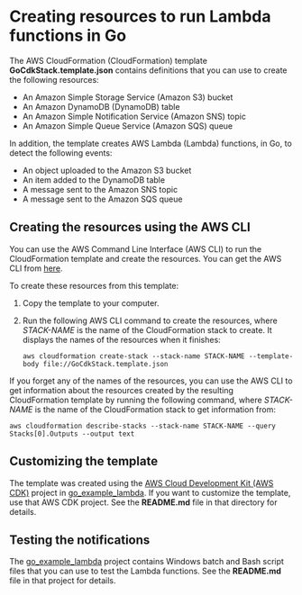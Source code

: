 # Creating resources to run Lambda functions in Go

The AWS CloudFormation (CloudFormation) template **GoCdkStack.template.json** 
contains definitions that you can use to create the following resources:

- An Amazon Simple Storage Service (Amazon S3) bucket
- An Amazon DynamoDB (DynamoDB) table
- An Amazon Simple Notification Service (Amazon SNS) topic
- An Amazon Simple Queue Service (Amazon SQS) queue

In addition, the template creates AWS Lambda (Lambda) functions,
in Go, to detect the following events:

- An object uploaded to the Amazon S3 bucket
- An item added to the DynamoDB table
- A message sent to the Amazon SNS topic
- A message sent to the Amazon SQS queue

## Creating the resources using the AWS CLI

You can use the
AWS Command Line Interface (AWS CLI)
to run the CloudFormation template and create the resources.
You can get the AWS CLI from
[here](https://docs.aws.amazon.com/cli/latest/userguide/install-cliv2.html).

To create these resources from this template:

1. Copy the template to your computer.

1. Run the following AWS CLI command to create the resources,
   where *STACK-NAME* is the name of the CloudFormation stack to create.
   It displays the names of the resources when it finishes:

   `aws cloudformation create-stack --stack-name STACK-NAME --template-body file://GoCdkStack.template.json`

If you forget any of the names of the resources, 
you can use the AWS CLI to get information about the resources created by
the resulting CloudFormation template by running the following command,
where *STACK-NAME* is the name of the CloudFormation stack to get information from:

`aws cloudformation describe-stacks --stack-name STACK-NAME --query Stacks[0].Outputs --output text`

## Customizing the template

The template was created using the 
[AWS Cloud Development Kit (AWS CDK)](https://docs.aws.amazon.com/cdk/latest/guide/home.html) 
project in
[go_example_lambda](../../cdk/go_example_lambda).
If you want to customize the template, use that AWS CDK project.
See the **README.md** file in that directory for details.

## Testing the notifications

The [go_example_lambda](../../cdk/go_example_lambda) 
project contains Windows batch and Bash script files that you can use 
to test the Lambda functions.
See the **README.md** file in that project for details.
